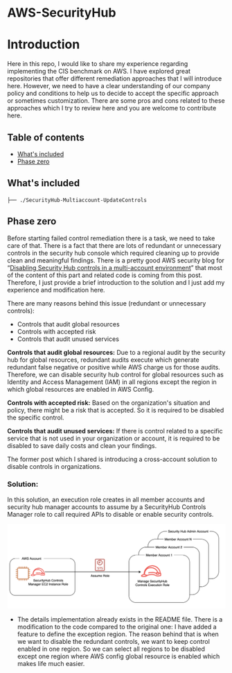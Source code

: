 # AWS-SecurityHub
# Introduction
Here in this repo, I would like to share my experience regarding implementing the CIS benchmark on AWS. I have explored great repositories that offer different remediation approaches that I will introduce here.  However, we need to have a clear understanding of our company policy and conditions to help us to decide to accept the specific approach or sometimes customization. There are some pros and cons related to these approaches which I try to review here and you are welcome to contribute here.

## Table of contents

- [What's included](#whats-included)
- [Phase zero](#Phase-zero)


## What's included
```
├── ./SecurityHub-Multiaccount-UpdateControls
```

## Phase zero
Before starting failed control remediation there is a task, we need to take care of that. There is a fact that there are lots of redundant or unnecessary controls in the security hub console which required cleaning up to provide clean and meaningful findings. There is a pretty good AWS security blog for “[Disabling Security Hub controls in a multi-account environment](https://aws.amazon.com/blogs/security/disabling-security-hub-controls-in-a-multi-account-environment/)” that most of the content of this part and related code is coming from this post. Therefore, I just provide a brief introduction to the solution and I just add my experience and modification here.

There are many reasons behind this issue (redundant or unnecessary controls):
- Controls that audit global resources
- Controls with accepted risk
- Controls that audit unused services

**Controls that audit global resources:** Due to a regional audit by the security hub for global resources, redundant audits execute which generate redundant false negative or positive while AWS charge us for those audits. Therefore, we can disable security hub control for global resources such as Identity and Access Management (IAM) in all regions except the region in which global resources are enabled in AWS Config.

**Controls with accepted risk:** Based on the organization's situation and policy, there might be a risk that is accepted. So it is required to be disabled the specific control.

**Controls that audit unused services:**
If there is control related to a specific service that is not used in your organization or account, it is required to be disabled to save daily costs and clean your findings.

The former post which I shared is introducing a cross-account solution to disable controls in organizations. 

### Solution:
In this solution, an execution role creates in all member accounts and security hub manager accounts to assume by a SecurityHub Controls Manager role to call required APIs to disable or enable security controls.

![](./SecurityHub-Multiaccount-UpdateControls/img//media/image2.png)


- The details implementation already exists in the README file. There is a modification to the code compared to the original one:
I have added a feature to define the exception region. The reason behind that is when we want to disable the redundant controls, we want to keep control enabled in one region. So we can select all regions to be disabled except one region where AWS config global resource is enabled which makes life much easier.
